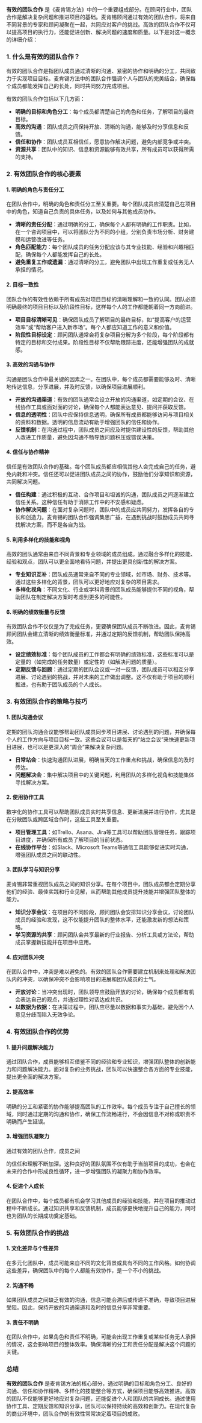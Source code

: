 **有效的团队合作** 是《麦肯锡方法》中的一个重要组成部分。在顾问行业中，团队合作是解决复杂问题和推进项目的基础。麦肯锡顾问通过有效的团队合作，将来自不同背景的专家和顾问凝聚在一起，共同应对客户的挑战。高效的团队合作不仅可以提高项目的执行力，还能促进创新、解决问题的速度和质量。以下是对这一概念的详细介绍：

### 1. **什么是有效的团队合作？**
有效的团队合作是指团队成员通过清晰的沟通、紧密的协作和明确的分工，共同致力于实现项目目标。麦肯锡方法中的团队合作强调个人与团队的完美结合，确保每个成员都能发挥自己的长处，同时共同努力完成项目。

有效的团队合作包括以下几方面：
- **明确的目标和角色分工**：每个成员都清楚自己的角色和任务，了解项目的最终目标。
- **高效的沟通**：团队成员之间保持开放、清晰的沟通，能够及时分享信息和反馈。
- **信任和协作**：团队成员互相信任，愿意协作解决问题，避免内部竞争或冲突。
- **资源共享**：团队中的知识、信息和资源能够有效共享，所有成员可以获得所需的支持。

### 2. **有效团队合作的核心要素**

#### 1. **明确的角色与责任分工**
在团队合作中，明确的角色和责任分工至关重要。每个团队成员应清楚自己在项目中的角色，知道自己负责的具体任务，以及如何与其他成员协作。

- **清晰的责任分配**：通过明确的分工，确保每个人都有明确的工作职责。比如，在一个咨询项目中，可以将团队分为不同的小组，分别负责市场分析、财务建模和运营改进等任务。
- **角色匹配能力**：每个团队成员的任务分配应该与其专业技能、经验和兴趣相匹配，确保每个人都能发挥自己的长处。
- **避免重复工作或遗漏**：通过清晰的分工，避免团队中出现工作重复或任务无人承担的情况。

#### 2. **目标一致性**
团队合作的有效性依赖于所有成员对项目目标的清晰理解和一致的认同。团队必须明确最终的项目目标以及阶段性目标，这样每个人的工作都能朝着同一方向前进。

- **项目目标清晰可见**：确保团队成员了解项目的最终目标，如“提高客户的运营效率”或“帮助客户进入新市场”。每个人都应知道工作的意义和价值。
- **阶段性目标设定**：顾问团队通常会将复杂项目分解为多个阶段，每个阶段都有特定的目标和交付成果。阶段性目标不仅帮助跟踪进度，还能增强团队的成就感。

#### 3. **高效的沟通与协作**
沟通是团队合作中最关键的因素之一。在团队中，每个成员都需要能够及时、清晰地传达信息，分享进展，并及时反馈，以确保项目进展顺利。

- **开放的沟通渠道**：有效的团队通常会设立开放的沟通渠道，如定期的会议、在线协作工具或面对面的讨论，确保每个人都能表达意见、提问并获取反馈。
- **信息的透明性**：团队中应保持信息透明，确保所有成员都能够访问与项目相关的资料和数据。透明的信息流动有助于增强团队的信任和协作。
- **反馈机制**：在沟通过程中，团队成员之间应及时提供建设性的反馈，帮助其他人改进工作质量，避免因沟通不畅导致问题积压或错误决策。

#### 4. **信任与协作精神**
信任是有效团队合作的基础。每个团队成员都应相信其他人会完成自己的任务，避免内耗和冲突。信任还可以促进团队成员之间的协作，鼓励他们分享知识和资源，共同解决问题。

- **信任构建**：通过积极的互动、合作项目和坦诚的沟通，团队成员之间逐渐建立信任关系。这种信任有助于消除工作中的不安感和疑虑。
- **协作解决问题**：在面对复杂问题时，团队中的成员应共同努力，发挥各自的专长和创造力。麦肯锡的团队合作强调集思广益，在遇到挑战时鼓励成员共同寻找解决方案，而不是各自为战。

#### 5. **利用多样化的技能和视角**
高效的团队通常由来自不同背景和专业领域的成员组成。通过融合多样化的技能、经验和观点，团队可以更全面地看待问题，并提出更具创新性的解决方案。

- **专业知识互补**：团队成员通常来自不同的专业领域，如市场、财务、技术等。通过这些多样化的背景，团队可以更好地应对复杂的项目需求。
- **多样化视角**：不同文化、行业或学科背景的团队成员能够提供不同的视角，帮助团队在制定解决方案时考虑到更多的可能性。

#### 6. **明确的绩效衡量与反馈**
有效团队合作不仅仅是为了完成任务，更要确保团队成员不断改进。因此，麦肯锡顾问团队会建立清晰的绩效衡量标准，并通过定期的反馈机制，帮助团队保持高效。

- **设定绩效标准**：每个团队成员的工作都会有明确的绩效标准，这些标准可以是定量的（如完成的任务数量）或定性的（如解决问题的质量）。
- **定期反馈与回顾**：通过定期的团队会议或一对一反馈，团队成员可以相互分享进展、讨论遇到的挑战，并对未来的工作做出调整。这不仅有助于项目的顺利推进，也有助于团队成员的个人成长。

### 3. **有效团队合作的策略与技巧**

#### 1. **团队沟通会议**
定期的团队沟通会议能够帮助团队成员同步项目进展、讨论遇到的问题，并确保每个人的工作方向与项目目标一致。这些会议可以是每天的“站立会议”来快速更新项目进展，也可以是更深入的“周会”来解决复杂问题。

- **日常站会**：快速沟通团队进展，明确当天的工作重点和挑战，确保信息的及时传达。
- **问题解决会**：集中解决项目中的关键问题，利用团队的多样化视角和技能集体寻找解决方案。

#### 2. **使用协作工具**
数字化的协作工具可以帮助团队成员实时共享信息、更新进展并进行协作，尤其是在分散团队或跨区域合作时，这些工具至关重要。

- **项目管理工具**：如Trello、Asana、Jira等工具可以帮助团队管理任务，跟踪项目进度，并确保所有成员了解项目的当前状态。
- **在线协作平台**：如Slack、Microsoft Teams等通信工具能够促进实时沟通，增强团队成员之间的联动性。

#### 3. **团队学习与知识分享**
麦肯锡非常重视团队成员之间的知识分享。在每个项目中，团队成员都会定期分享他们的经验、最佳实践和行业见解，从而帮助其他成员提升技能并增强团队整体的能力。

- **知识分享会议**：在项目的不同阶段，顾问团队会安排知识分享会议，讨论团队成员的经验和发现，这不仅能提升团队的整体水平，还能激发新的想法和策略。
- **学习资源的共享**：顾问团队会共享最新的行业报告、分析工具或方法论，帮助成员掌握新技能并在项目中应用。

#### 4. **应对团队冲突**
在团队合作中，冲突是难以避免的。有效的团队合作需要建立机制来处理和解决团队内的冲突，以确保冲突不会影响项目的进展和团队成员的士气。

- **开放讨论**：当冲突出现时，团队领导应鼓励开放的讨论，确保每个成员都有机会表达自己的观点，并通过理性对话达成共识。
- **以数据为依据**：在决策过程中，团队应尽量以数据和事实为基础，避免因个人意见分歧而陷入无效争论。

### 4. **有效团队合作的优势**

#### 1. **提升问题解决能力**
通过团队合作，成员能够相互借鉴不同的经验和专业知识，增强团队整体的创新能力和问题解决能力。面对复杂的业务挑战，团队可以快速整合各方面的专业技能，提出更全面的解决方案。

#### 2. **提高效率**
明确的分工和紧密的协作能够提高团队的工作效率。每个成员专注于自己擅长的领域，同时通过定期的沟通和协作，确保工作流畅进行，不会因信息不对称或职责不明确而产生延误。

#### 3. **增强团队凝聚力**
通过有效的团队合作，成员之间

的信任和理解不断加深。这种良好的团队氛围不仅有助于当前项目的成功，也会在未来的合作中形成良性循环，进一步增强团队的凝聚力和协作效率。

#### 4. **促进个人成长**
在团队合作中，每个成员都有机会学习其他成员的经验和技能，并在项目的推动过程中不断成长。通过知识共享和反馈机制，成员能够更快地提升自己的能力，同时也为团队的长期成功奠定基础。

### 5. **有效团队合作的挑战**

#### 1. **文化差异与个性差异**
在多元化团队中，成员可能来自不同的文化背景或具有不同的工作风格。如何协调这些差异，确保团队中的每个人都能有效协作，是一个不小的挑战。

#### 2. **沟通不畅**
如果团队成员之间缺乏有效的沟通，信息可能会滞后或传递不准确，导致项目进展受阻。因此，保持开放的沟通渠道和及时的信息分享非常重要。

#### 3. **责任不明确**
在团队合作中，如果角色和责任不明确，可能会出现工作重复或某些任务无人承担的情况，这会影响项目的整体效率。确保清晰的分工和责任分配是解决这个问题的关键。

### 总结
**有效的团队合作** 是麦肯锡方法的核心部分，通过明确的目标和角色分工、良好的沟通、信任和协作精神、多样化的技能整合等方式，确保项目能够高效推进。高效的团队不仅能够更好地应对复杂问题，还能促进个人和团队的共同成长。通过使用协作工具、定期反馈和知识分享，团队可以保持持续的高效和创新力。在现代复杂的商业环境中，团队合作的有效性常常决定着项目的成败。